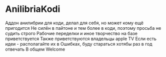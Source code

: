 # AnilibriaKodi
Аддон анилибрии для коди, делал для себя, но может кому ещё пригодится
Не силён в пайтоне и тем более в коди, поэтому просьба не судить строго
Рабочие переделки и иное творчество на базе приветствуется
Также приветствуются владельцы apple TV
Если есть идеи - располагайте их в Ошибках, буду стараться хотябы раз в год отвечать
В общем
    Welcome
